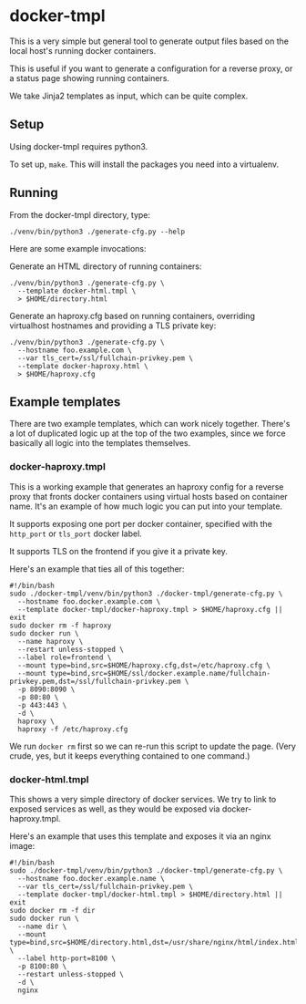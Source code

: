 # docker-tmpl

This is a very simple but general tool to generate output files based on the
local host's running docker containers.

This is useful if you want to generate a configuration for a reverse proxy, or
a status page showing running containers.

We take Jinja2 templates as input, which can be quite complex.

## Setup

Using docker-tmpl requires python3.

To set up, `make`. This will install the packages you need into a virtualenv. 

## Running

From the docker-tmpl directory, type:
```
./venv/bin/python3 ./generate-cfg.py --help
```

Here are some example invocations:

Generate an HTML directory of running containers:
```
./venv/bin/python3 ./generate-cfg.py \
  --template docker-html.tmpl \
  > $HOME/directory.html
```

Generate an haproxy.cfg based on running containers, overriding virtualhost
hostnames and providing a TLS private key:
```
./venv/bin/python3 ./generate-cfg.py \
  --hostname foo.example.com \
  --var tls_cert=/ssl/fullchain-privkey.pem \
  --template docker-haproxy.html \
  > $HOME/haproxy.cfg
```

## Example templates

There are two example templates, which can work nicely together. There's a lot
of duplicated logic up at the top of the two examples, since we force
basically all logic into the templates themselves.

### docker-haproxy.tmpl

This is a working example that generates an haproxy config for a reverse proxy
that fronts docker containers using virtual hosts based on container name. It's
an example of how much logic you can put into your template.

It supports exposing one port per docker container, specified with the
`http_port` or `tls_port` docker label.

It supports TLS on the frontend if you give it a private key.

Here's an example that ties all of this together:
```
#!/bin/bash
sudo ./docker-tmpl/venv/bin/python3 ./docker-tmpl/generate-cfg.py \
  --hostname foo.docker.example.com \
  --template docker-tmpl/docker-haproxy.tmpl > $HOME/haproxy.cfg || exit
sudo docker rm -f haproxy
sudo docker run \
  --name haproxy \
  --restart unless-stopped \
  --label role=frontend \
  --mount type=bind,src=$HOME/haproxy.cfg,dst=/etc/haproxy.cfg \
  --mount type=bind,src=$HOME/ssl/docker.example.name/fullchain-privkey.pem,dst=/ssl/fullchain-privkey.pem \
  -p 8090:8090 \
  -p 80:80 \
  -p 443:443 \
  -d \
  haproxy \
  haproxy -f /etc/haproxy.cfg
```

We run `docker rm` first so we can re-run this script to update the page. (Very
crude, yes, but it keeps everything contained to one command.)

### docker-html.tmpl

This shows a very simple directory of docker services. We try to link to
exposed services as well, as they would be exposed via docker-haproxy.tmpl.

Here's an example that uses this template and exposes it via an nginx image:
```
#!/bin/bash
sudo ./docker-tmpl/venv/bin/python3 ./docker-tmpl/generate-cfg.py \
  --hostname foo.docker.example.name \
  --var tls_cert=/ssl/fullchain-privkey.pem \
  --template docker-tmpl/docker-html.tmpl > $HOME/directory.html || exit
sudo docker rm -f dir
sudo docker run \
  --name dir \
  --mount type=bind,src=$HOME/directory.html,dst=/usr/share/nginx/html/index.html \
  --label http-port=8100 \
  -p 8100:80 \
  --restart unless-stopped \
  -d \
  nginx
```

